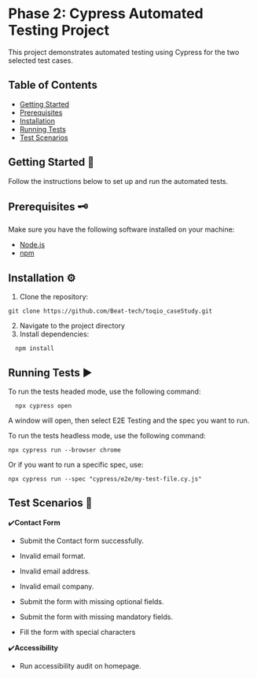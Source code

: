 # Phase 2: Cypress Automated Testing Project

This project demonstrates automated testing using Cypress for the two selected test cases.

## Table of Contents

- [Getting Started](#getting-started)
- [Prerequisites](#prerequisites)
- [Installation](#installation)
- [Running Tests](#running-tests)
- [Test Scenarios](#test-scenarios)


## Getting Started :memo:
                   
Follow the instructions below to set up and run the automated tests.

## Prerequisites :old_key: 

Make sure you have the following software installed on your machine:

- [Node.js](https://nodejs.org/)
- [npm](https://www.npmjs.com/) 

## Installation :gear:

1. Clone the repository:
```
git clone https://github.com/Beat-tech/toqio_caseStudy.git
```

2. Navigate to the project directory
3. Install dependencies:
 ```  
   npm install
 ```
  
## Running Tests :arrow_forward:

To run the tests headed mode, use the following command:
```
  npx cypress open
```  
A window will open, then select E2E Testing and the spec you want to run.




To run the tests headless mode, use the following command:
```
npx cypress run --browser chrome
```

Or if you want to run a specific spec, use:
```
npx cypress run --spec "cypress/e2e/my-test-file.cy.js"
```


## Test Scenarios :footprints:
:heavy_check_mark:**Contact Form**

- Submit the Contact form successfully.
  
- Invalid email format.
  
- Invalid email address.
  
- Invalid email company.
  
- Submit the form with missing optional fields.
  
- Submit the form with missing mandatory fields.

- Fill the form with special characters
   



:heavy_check_mark:**Accessibility**

- Run accessibility audit on homepage.
  
